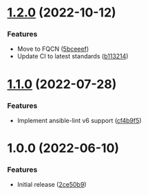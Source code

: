 # [1.2.0](https://github.com/de-it-krachten/ansible-role-sslh/compare/v1.1.0...v1.2.0) (2022-10-12)


### Features

* Move to FQCN ([5bceeef](https://github.com/de-it-krachten/ansible-role-sslh/commit/5bceeef4d0df75a1caca537e7a4287e86604f281))
* Update CI to latest standards ([b113214](https://github.com/de-it-krachten/ansible-role-sslh/commit/b11321450ad65c129f8e728e03764d57b00c68b6))

# [1.1.0](https://github.com/de-it-krachten/ansible-role-sslh/compare/v1.0.0...v1.1.0) (2022-07-28)


### Features

* Implement ansible-lint v6 support ([cf4b9f5](https://github.com/de-it-krachten/ansible-role-sslh/commit/cf4b9f544b8569dd57fe23a7e6da2540d9a80f55))

# 1.0.0 (2022-06-10)


### Features

* Initial release ([2ce50b9](https://github.com/de-it-krachten/ansible-role-sslh/commit/2ce50b9a90008cd885139d2bb67b6b84f0beebae))
